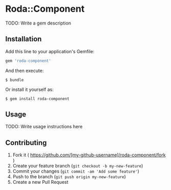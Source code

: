 # Roda::Component

TODO: Write a gem description

## Installation

Add this line to your application's Gemfile:

```ruby
gem 'roda-component'
```

And then execute:

    $ bundle

Or install it yourself as:

    $ gem install roda-component

## Usage

TODO: Write usage instructions here

## Contributing

1. Fork it ( https://github.com/[my-github-username]/roda-component/fork )
2. Create your feature branch (`git checkout -b my-new-feature`)
3. Commit your changes (`git commit -am 'Add some feature'`)
4. Push to the branch (`git push origin my-new-feature`)
5. Create a new Pull Request
